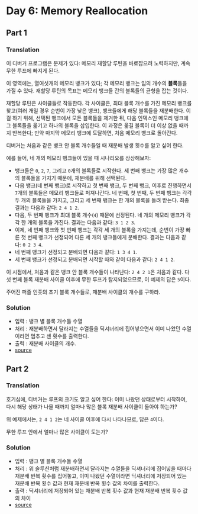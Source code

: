 # Day 6: Memory Reallocation
## Part 1
### Translation
이 디버거 프로그램은 문제가 있다: 메모리 재할당 루틴을 바로잡으려 노력하지만, 계속 무한 루프에 빠지게 된다.  
  
이 영역에는, 열여섯개의 메모리 뱅크가 있다; 각 메모리 뱅크는 임의 개수의 **블록**들을 가질 수 있다. 재할당 루틴의 목표는 메모리 뱅크들 간의 블록들의 균형을 잡는 것이다.  
  
재할당 루틴은 사이클들로 작동한다. 각 사이클은, 최대 블록 개수를 가진 메모리 뱅크를 찾고(여러 개일 경우 순번이 가장 낮은 뱅크), 뱅크들에게 해당 블록들을 재분배한다. 이걸 하기 위해, 선택된 뱅크에서 모든 블록들을 제거한 뒤, 다음 인덱스인 메모리 뱅크에 그 블록들을 옮기고 하나의 블록을 삽입한다. 이 과정은 옮길 블록이 더 이상 없을 때까지 반복한다; 만약 마지막 메모리 뱅크에 도달하면, 처음 메모리 뱅크로 돌아간다.  
  
디버거는 처음과 같은 뱅크 안 블록 개수들일 때 재분배 발생 횟수를 알고 싶어 한다.  
  
예를 들어, 네 개의 메모리 뱅크들이 있을 때 시나리오를 상상해보자:
   - 뱅크들은 `0`, `2`, `7`, 그리고 `0`개의 블록들로 시작한다. 세 번째 뱅크는 가장 많은 개수의 블록들을 가지기 때문에, 재분배를 위해 선택된다.
   - 다음 뱅크(네 번째 뱅크)로 시작하고 첫 번째 뱅크, 두 번째 뱅크, 이후로 진행하면서 `7`개의 블록들은 메모리 뱅크들로 퍼져나간다. 네 번째, 첫 번째, 두 번째 뱅크는 각각 두 개의 블록들을 가지고, 그리고 세 번째 뱅크는 한 개의 블록을 돌려 받는다. 최종 결과는 다음과 같다: `2 4 1 2`.
   - 다음, 두 번째 뱅크가 최대 블록 개수(`4`) 때문에 선정된다. 네 개의 메모리 뱅크가 각각 한 개의 블록을 가진다. 결과는 다음과 같다: `3 1 2 3`.
   - 이제, 네 번째 뱅크와 첫 번째 뱅크는 각각 세 개의 블록을 가지는데, 순번이 가장 빠른 첫 번째 뱅크가 선정되어 다른 세 개의 뱅크들에게 분배한다. 결과는 다음과 같다: `0 2 3 4`.
   - 네 번째 뱅크가 선정되고 분배되면 다음과 같다: `1 3 4 1`.
   - 세 번째 뱅크가 선정되고 분배되면 시작할 때와 같이 다음과 같다: `2 4 1 2`.

이 시점에서, 처음과 같은 뱅크 안 블록 개수들이 나타난다: `2 4 2 1`은 처음과 같다. 다섯 번째 블록 재분배 사이클 이후에 무한 루프가 탐지되었으므로, 이 예제의 답은 `5`이다.  
  
주어진 퍼즐 인풋의 초기 블록 개수들로, 재분배 사이클의 개수를 구하라.
### Solution
- 입력 : 뱅크 별 블록 개수들 수열
- 처리 : 재분배하면서 달라지는 수열들을 딕셔너리에 집어넣으면서 이미 나왔던 수열이라면 멈추고 센 횟수를 출력한다.
- 출력 : 재분배 사이클의 개수.
- [source](./Part_1/solution.py)

## Part 2
### Translation
호기심에, 디버거는 루프의 크기도 알고 싶어 한다: 이미 나왔던 상태로부터 시작하여, 다시 해당 상태가 나올 때까지 얼마나 많은 블록 재분배 사이클이 돌아야 하는가?  
  
위 예제에서는, `2 4 1 2`는 네 사이클 이후에 다시 나타나므로, 답은 `4`이다.  
  
무한 루프 안에서 얼마나 많은 사이클이 도는가?
### Solution
- 입력 : 뱅크 별 블록 개수들 수열
- 처리 : 위 솔루션처럼 재분배하면서 달라지는 수열들을 딕셔너리에 집어넣을 때마다 재분배 반복 횟수를 집어놓고, 이미 나왔던 수열이라면 딕셔너리에 저장되어 있는 재분배 반복 횟수 값과 현재 재분배 반복 횟수 값의 차이를 출력한다.
- 출력 : 딕셔너리에 저장되어 있는 재분배 반복 횟수 값과 현재 재분배 반복 횟수 값의 차이
- [source](./Part_2/solution.py)
